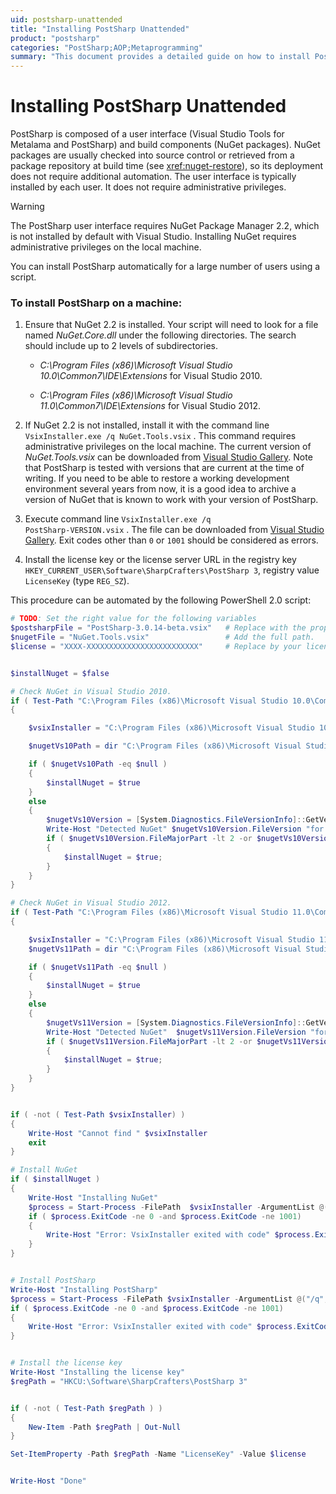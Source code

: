 ```yaml
---
uid: postsharp-unattended
title: "Installing PostSharp Unattended"
product: "postsharp"
categories: "PostSharp;AOP;Metaprogramming"
summary: "This document provides a detailed guide on how to install PostSharp, a user interface for Visual Studio, unattended using a script. It also includes a PowerShell 2.0 script for automation."
---
```

# Installing PostSharp Unattended

PostSharp is composed of a user interface (Visual Studio Tools for Metalama and PostSharp) and build components (NuGet packages). NuGet packages are usually checked into source control or retrieved from a package repository at build time (see <xref:nuget-restore>), so its deployment does not require additional automation. The user interface is typically installed by each user. It does not require administrative privileges. 

> [!WARNING]
> The PostSharp user interface requires NuGet Package Manager 2.2, which is not installed by default with Visual Studio. Installing NuGet requires administrative privileges on the local machine.

You can install PostSharp automatically for a large number of users using a script.


### To install PostSharp on a machine:

1. Ensure that NuGet 2.2 is installed. Your script will need to look for a file named *NuGet.Core.dll* under the following directories. The search should include up to 2 levels of subdirectories. 

    * *C:\Program Files (x86)\Microsoft Visual Studio 10.0\Common7\IDE\Extensions* for Visual Studio 2010. 

    * *C:\Program Files (x86)\Microsoft Visual Studio 11.0\Common7\IDE\Extensions* for Visual Studio 2012. 


2. If NuGet 2.2 is not installed, install it with the command line <code>VsixInstaller.exe /q NuGet.Tools.vsix</code>
. This command requires administrative privileges on the local machine. The current version of *NuGet.Tools.vsix* can be downloaded from [Visual Studio Gallery](http://visualstudiogallery.msdn.microsoft.com/27077b70-9dad-4c64-adcf-c7cf6bc9970c). Note that PostSharp is tested with versions that are current at the time of writing. If you need to be able to restore a working development environment several years from now, it is a good idea to archive a version of NuGet that is known to work with your version of PostSharp. 


3. Execute command line <code>VsixInstaller.exe /q PostSharp-VERSION.vsix</code>
. The file can be downloaded from [Visual Studio Gallery](http://visualstudiogallery.msdn.microsoft.com/a058d5d3-e654-43f8-a308-c3bdfdd0be4a). Exit codes other than `0` or `1001` should be considered as errors. 


4. Install the license key or the license server URL in the registry key `HKEY_CURRENT_USER\Software\SharpCrafters\PostSharp 3`, registry value `LicenseKey` (type `REG_SZ`). 


This procedure can be automated by the following PowerShell 2.0 script:

```powershell
# TODO: Set the right value for the following variables
$postsharpFile = "PostSharp-3.0.14-beta.vsix"   # Replace with the proper version number and add the full path.
$nugetFile = "NuGet.Tools.vsix"                 # Add the full path.
$license = "XXXX-XXXXXXXXXXXXXXXXXXXXXXXXX"     # Replace by your license key or license server URL.


$installNuget = $false

# Check NuGet in Visual Studio 2010.
if ( Test-Path "C:\Program Files (x86)\Microsoft Visual Studio 10.0\Common7\IDE\devenv.exe" ) 
{

    $vsixInstaller = "C:\Program Files (x86)\Microsoft Visual Studio 10.0\Common7\IDE\VsixInstaller.exe"

    $nugetVs10Path = dir "C:\Program Files (x86)\Microsoft Visual Studio 10.0\Common7\IDE\Extensions" -Include "NuGet.Core.dll" -Recurse | select -First 1

    if ( $nugetVs10Path -eq $null )
    {
        $installNuget = $true                          
    }
    else
    {
        $nugetVs10Version = [System.Diagnostics.FileVersionInfo]::GetVersionInfo($nugetVs10Path)
        Write-Host "Detected NuGet" $nugetVs10Version.FileVersion "for Visual Studio 2010."
        if ( $nugetVs10Version.FileMajorPart -lt 2 -or $nugetVs10Version.FileMinorPart -lt 1 )
        {
            $installNuget = $true;
        }
    }
}

# Check NuGet in Visual Studio 2012.
if ( Test-Path "C:\Program Files (x86)\Microsoft Visual Studio 11.0\Common7\IDE\devenv.exe" ) 
{

    $vsixInstaller = "C:\Program Files (x86)\Microsoft Visual Studio 11.0\Common7\IDE\VsixInstaller.exe"
    $nugetVs11Path = dir "C:\Program Files (x86)\Microsoft Visual Studio 11.0\Common7\IDE\Extensions" -Include "NuGet.Core.dll" -Recurse | select -First 1

    if ( $nugetVs11Path -eq $null )
    {
        $installNuget = $true                          
    }
    else
    {
        $nugetVs11Version = [System.Diagnostics.FileVersionInfo]::GetVersionInfo($nugetVs10Path)
        Write-Host "Detected NuGet"  $nugetVs11Version.FileVersion "for Visual Studio 2012."
        if ( $nugetVs11Version.FileMajorPart -lt 2 -or $nugetVs11Version.FileMinorPart -lt 1 )
        {
            $installNuget = $true;
        }
    }
}


if ( -not ( Test-Path $vsixInstaller) )
{
    Write-Host "Cannot find " $vsixInstaller
    exit
}

# Install NuGet
if ( $installNuget )
{
    Write-Host "Installing NuGet"
    $process = Start-Process -FilePath  $vsixInstaller -ArgumentList @("/q", $nugetFile) -Wait -Verb runas  -PassThru
    if ( $process.ExitCode -ne 0 -and $process.ExitCode -ne 1001)
    {
        Write-Host "Error: VsixInstaller exited with code" $process.ExitCode -ForegroundColor Red
    }
}


# Install PostSharp
Write-Host "Installing PostSharp"
$process = Start-Process -FilePath $vsixInstaller -ArgumentList @("/q", $postsharpFile) -Wait -PassThru
if ( $process.ExitCode -ne 0 -and $process.ExitCode -ne 1001)
{
    Write-Host "Error: VsixInstaller exited with code" $process.ExitCode -ForegroundColor Red
}


# Install the license key
Write-Host "Installing the license key"
$regPath = "HKCU:\Software\SharpCrafters\PostSharp 3"


if ( -not ( Test-Path $regPath ) )
{
    New-Item -Path $regPath | Out-Null
}

Set-ItemProperty -Path $regPath -Name "LicenseKey" -Value $license


Write-Host "Done"
```


